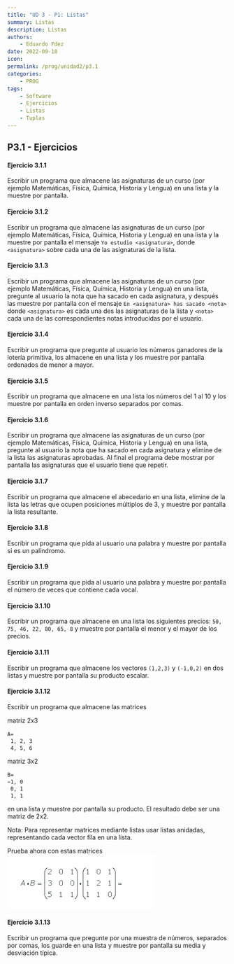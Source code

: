 ```yaml
---
title: "UD 3 - P1: Listas"
summary: Listas
description: Listas
authors:
    - Eduardo Fdez
date: 2022-09-18
icon: 
permalink: /prog/unidad2/p3.1
categories:
    - PROG
tags:
    - Software
    - Ejercicios
    - Listas
    - Tuplas
---
```

## P3.1 - Ejercicios

#### **Ejercicio 3.1.1**

Escribir un programa que almacene las asignaturas de un curso (por ejemplo Matemáticas, Física, Química, Historia y Lengua) en una lista y la muestre por pantalla.

<!--
[Solución](https://colab.research.google.com/github/asalber/aprendeconalf/blob/master/content/es/docencia/python/ejercicios/soluciones/listas-tuplas/ejercicio1.ipynb)
-->

#### **Ejercicio 3.1.2**

Escribir un programa que almacene las asignaturas de un curso (por ejemplo Matemáticas, Física, Química, Historia y Lengua) en una lista y la muestre por pantalla el mensaje `Yo estudio <asignatura>`, donde `<asignatura>` sobre cada una de las asignaturas de la lista.

<!--

[Solución](https://colab.research.google.com/github/asalber/aprendeconalf/blob/master/content/es/docencia/python/ejercicios/soluciones/listas-tuplas/ejercicio2.ipynb)
-->

#### **Ejercicio 3.1.3**

Escribir un programa que almacene las asignaturas de un curso (por ejemplo Matemáticas, Física, Química, Historia y Lengua) en una lista, pregunte al usuario la nota que ha sacado en cada asignatura, y después las muestre por pantalla con el mensaje `En <asignatura> has sacado <nota>` donde `<asignatura>` es cada una des las asignaturas de la lista y `<nota>` cada una de las correspondientes notas introducidas por el usuario.

<!--

[Solución](https://colab.research.google.com/github/asalber/aprendeconalf/blob/master/content/es/docencia/python/ejercicios/soluciones/listas-tuplas/ejercicio3.ipynb)
-->

#### **Ejercicio 3.1.4**

Escribir un programa que pregunte al usuario los números ganadores de la lotería primitiva, los almacene en una lista y los muestre por pantalla ordenados de menor a mayor.

<!--

[Solución](https://colab.research.google.com/github/asalber/aprendeconalf/blob/master/content/es/docencia/python/ejercicios/soluciones/listas-tuplas/ejercicio4.ipynb)
-->

#### **Ejercicio 3.1.5**

Escribir un programa que almacene en una lista los números del 1 al 10 y los muestre por pantalla en orden inverso separados por comas.

<!--

[Solución](https://colab.research.google.com/github/asalber/aprendeconalf/blob/master/content/es/docencia/python/ejercicios/soluciones/listas-tuplas/ejercicio5.ipynb)
-->

#### **Ejercicio 3.1.6**

Escribir un programa que almacene las asignaturas de un curso (por ejemplo Matemáticas, Física, Química, Historia y Lengua) en una lista, pregunte al usuario la nota que ha sacado en cada asignatura y elimine de la lista las asignaturas aprobadas. Al final el programa debe mostrar por pantalla las asignaturas que el usuario tiene que repetir.

<!--
[Solución](https://colab.research.google.com/github/asalber/aprendeconalf/blob/master/content/es/docencia/python/ejercicios/soluciones/listas-tuplas/ejercicio6.ipynb)
-->

#### **Ejercicio 3.1.7**

Escribir un programa que almacene el abecedario en una lista, elimine de la lista las letras que ocupen posiciones múltiplos de 3, y muestre por pantalla la lista resultante.

<!--
[Solución](https://colab.research.google.com/github/asalber/aprendeconalf/blob/master/content/es/docencia/python/ejercicios/soluciones/listas-tuplas/ejercicio7.ipynb)
-->

#### **Ejercicio 3.1.8**

Escribir un programa que pida al usuario una palabra y muestre por pantalla si es un palíndromo.

<!--
[Solución](https://colab.research.google.com/github/asalber/aprendeconalf/blob/master/content/es/docencia/python/ejercicios/soluciones/listas-tuplas/ejercicio8.ipynb)
-->

#### **Ejercicio 3.1.9**

Escribir un programa que pida al usuario una palabra y muestre por pantalla el número de veces que contiene cada vocal.

<!--
[Solución](https://colab.research.google.com/github/asalber/aprendeconalf/blob/master/content/es/docencia/python/ejercicios/soluciones/listas-tuplas/ejercicio9.ipynb)
-->

#### **Ejercicio 3.1.10**

Escribir un programa que almacene en una lista los siguientes precios: `50, 75, 46, 22, 80, 65, 8` y muestre por pantalla el menor y el mayor de los precios.

<!--
[Solución](https://colab.research.google.com/github/asalber/aprendeconalf/blob/master/content/es/docencia/python/ejercicios/soluciones/listas-tuplas/ejercicio10.ipynb)
-->

#### **Ejercicio 3.1.11**

Escribir un programa que almacene los vectores `(1,2,3)` y `(-1,0,2)` en dos listas y muestre por pantalla su producto escalar.

<!--
[Solución](https://colab.research.google.com/github/asalber/aprendeconalf/blob/master/content/es/docencia/python/ejercicios/soluciones/listas-tuplas/ejercicio11.ipynb)
-->

#### **Ejercicio 3.1.12**

Escribir un programa que almacene las matrices 

matriz 2x3
```
A=  
 1, 2, 3
 4, 5, 6
``` 

matriz 3x2
```
B=  
−1, 0    
 0, 1
 1, 1
``` 

en una lista y muestre por pantalla su producto. El resultado debe ser una matriz de 2x2.

Nota: Para representar matrices mediante listas usar listas anidadas, representando cada vector fila en una lista.

Prueba ahora con estas matrices
![](./assets/matriz.png)


<!--

[Solución](https://colab.research.google.com/github/asalber/aprendeconalf/blob/master/content/es/docencia/python/ejercicios/soluciones/listas-tuplas/ejercicio12.ipynb)
-->

#### **Ejercicio 3.1.13**

Escribir un programa que pregunte por una muestra de números, separados por comas, los guarde en una lista y muestre por pantalla su media y desviación típica.

<!--
[Solución](https://colab.research.google.com/github/asalber/aprendeconalf/blob/master/content/es/docencia/python/ejercicios/soluciones/listas-tuplas/ejercicio13.ipynb)

-->

